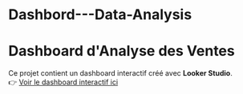 # Dashbord---Data-Analysis

# Dashboard d'Analyse des Ventes

Ce projet contient un dashboard interactif créé avec **Looker Studio**.  
👉 [Voir le dashboard interactif ici]([https://lookerstudio.google.com/reporting/xxxxxxx/page/xxxxxx](https://lookerstudio.google.com/s/mq26k566sjw))
